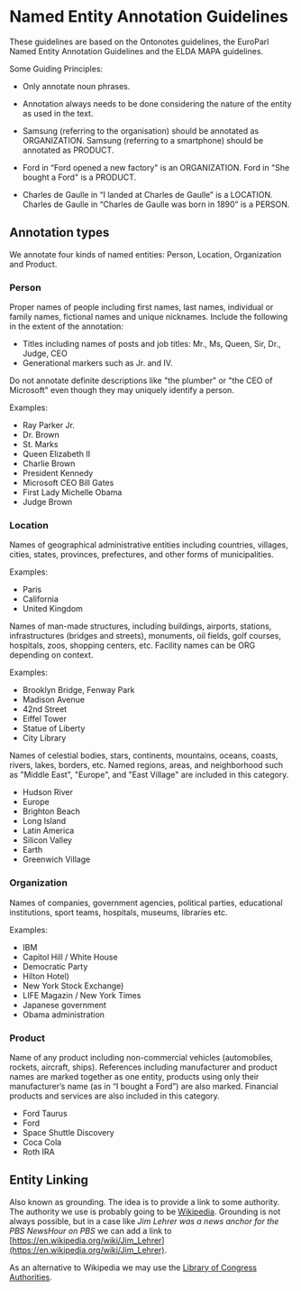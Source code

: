 # Named Entity Annotation Guidelines

These guidelines are based on the Ontonotes guidelines, the EuroParl Named Entity Annotation Guidelines and the ELDA MAPA guidelines.

Some Guiding Principles:

- Only annotate noun phrases.

- Annotation always needs to be done considering the nature of the entity as used in the text.

 - Samsung (referring to the organisation) should be annotated as ORGANIZATION. Samsung (referring to a smartphone) should be annotated as PRODUCT.

 - Ford in “Ford opened a new factory" is an ORGANIZATION. Ford in "She bought a Ford" is a PRODUCT.

 - Charles de Gaulle in “I landed at Charles de Gaulle” is a LOCATION.
  Charles de Gaulle in “Charles de Gaulle was born in 1890” is a PERSON.


## Annotation types

We annotate four kinds of named entities: Person, Location, Organization and Product.


### Person

Proper names of people including first names, last names, individual or family names, fictional names and unique nicknames. Include the following in the extent of the annotation:

- Titles including names of posts and job titles:
	Mr., Ms, Queen, Sir, Dr., Judge, CEO
- Generational markers such as Jr. and IV.

Do not annotate definite descriptions like "the plumber" or "the CEO of Microsoft" even though they may uniquely identify a person.

Examples:
- Ray Parker Jr.
- Dr. Brown
- St. Marks
- Queen Elizabeth II
- Charlie Brown
- President Kennedy
- Microsoft CEO Bill Gates
- First Lady Michelle Obama
- Judge Brown


### Location

Names of geographical administrative entities including countries, villages, cities, states, provinces, prefectures, and other forms of municipalities.

Examples:
- Paris
- California
- United Kingdom

Names of man-made structures, including buildings, airports, stations, infrastructures (bridges and streets), monuments, oil fields, golf courses, hospitals, zoos, shopping centers, etc. Facility names can be ORG depending on context.

Examples:
- Brooklyn Bridge, Fenway Park
- Madison Avenue
- 42nd Street
- Eiffel Tower
- Statue of Liberty
- City Library

Names of celestial bodies, stars, continents, mountains, oceans, coasts, rivers, lakes, borders, etc. Named regions, areas, and neighborhood such as "Middle East", "Europe", and "East Village" are included in this category.

- Hudson River
- Europe
- Brighton Beach
- Long Island
- Latin America
- Silicon Valley
- Earth
- Greenwich Village


### Organization

Names of companies, government agencies, political parties, educational institutions, sport teams, hospitals, museums, libraries etc.

Examples:
- IBM
- Capitol Hill / White House
- Democratic Party
- Hilton Hotel)
- New York Stock Exchange)
- LIFE Magazin / New York Times
- Japanese government
- Obama administration


### Product

Name of any product including non-commercial vehicles (automobiles, rockets, aircraft, ships). References including manufacturer and product names are marked together as one entity, products using only their manufacturer’s name (as in “I bought a Ford”) are also marked. Financial products and services are also included in this category.

- Ford Taurus
- Ford
- Space Shuttle Discovery
- Coca Cola
- Roth IRA


## Entity Linking

Also known as grounding. The idea is to provide a link to some authority. The authority we use is probably going to be [Wikipedia](https://www.wikipedia.org/). Grounding is not always possible, but in a case like *Jim Lehrer was a news anchor for the PBS NewsHour on PBS* we can add a link to [https://en.wikipedia.org/wiki/Jim_Lehrer](https://en.wikipedia.org/wiki/Jim_Lehrer).

As an alternative to Wikipedia we may use the [Library of Congress Authorities](https://authorities.loc.gov/).
